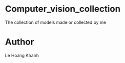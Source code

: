 # Computer_vision_collection
The collection of models made or collected by me

# Author
Le Hoang Khanh
